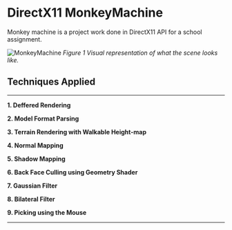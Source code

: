 # DirectX11 MonkeyMachine
Monkey machine is a project work done in DirectX11 API for a school assignment.

![MonkeyMachine](https://user-images.githubusercontent.com/60174179/120081514-58bc8080-c0be-11eb-985f-0e7702d1e91c.jpg)
*Figure 1 Visual representation of what the scene looks like.*
## Techniques Applied

--------------------------------------------------------

**1. Deffered Rendering**

**2. Model Format Parsing**

**3. Terrain Rendering with Walkable Height-map**

**4. Normal Mapping**

**5. Shadow Mapping**

**6. Back Face Culling using Geometry Shader**

**7. Gaussian Filter**

**8. Bilateral Filter**

**9. Picking using the Mouse**

--------------------------------------------------------

